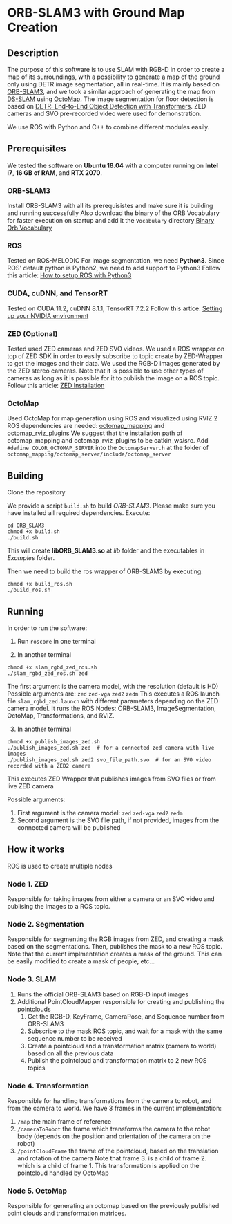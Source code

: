# ORB-SLAM3 with Ground Map Creation

## Description
The purpose of this software is to use SLAM with RGB-D in order to create a map of its surroundings, with a possibility to generate a map of the ground only using DETR image segmentation, all in real-time.
It is mainly based on [ORB-SLAM3](https://github.com/UZ-SLAMLab/ORB_SLAM3), and we took a similar approach of generating the map from [DS-SLAM](https://github.com/ivipsourcecode/DS-SLAM) using [OctoMap](https://octomap.github.io/). The image segmentation for floor detection is based on [DETR: End-to-End Object Detection with Transformers](https://github.com/facebookresearch/detr). ZED cameras and SVO pre-recorded video were used for demonstration. 

We use ROS with Python and C++ to combine different modules easily.


## Prerequisites
We tested the software on **Ubuntu 18.04** with a computer running on **Intel i7**, **16 GB of RAM**, and **RTX 2070**.

### ORB-SLAM3
Install ORB-SLAM3 with all its prerequisistes and make sure it is building and running successfully
Also download the binary of the ORB Vocabulary for faster execution on startup and add it the `Vocabulary` directory
[Binary Orb Vocabulary](https://drive.google.com/file/d/16D3mZeh73pkOFvlpngQVavHrFKeIiRX3/view?usp=sharing) 

### ROS
Tested on ROS-MELODIC 
For image segmentation, we need **Python3**. Since ROS' default python is Python2, we need to add support to Python3
Follow this article: [How to setup ROS with Python3](https://medium.com/@beta_b0t/how-to-setup-ros-with-python-3-44a69ca36674)

### CUDA, cuDNN, and TensorRT
Tested on CUDA 11.2, cuDNN 8.1.1, TensorRT 7.2.2
Follow this artice: [Setting up your NVIDIA environment](https://blog.jeremarc.com/setup/nvidia/cuda/linux/2020/09/19/nvidia-cuda-setup.html)

### ZED (Optional)
Tested used ZED cameras and ZED SVO videos. We used a ROS wrapper on top of ZED SDK in order to easily subscribe to topic create by ZED-Wrapper to get the images and their data. 
We used the RGB-D images generated by the ZED stereo cameras.
Note that it is possible to use other types of cameras as long as it is possible for it to publish the image on a ROS topic. 
Follow this article: [ZED Installation](https://www.stereolabs.com/docs/ros/)

### OctoMap 
Used OctoMap for map generation using ROS and visualized using RVIZ
2 ROS dependencies are needed: [octomap_mapping](https://github.com/OctoMap/octomap_mapping) and [octomap_rviz_plugins](https://github.com/OctoMap/octomap_rviz_plugins) 
We suggest that the installation path of octomap_mapping and octomap_rviz_plugins to be catkin_ws/src. 
Add `#define COLOR_OCTOMAP_SERVER` into the `OctomapServer.h` at the folder of `octomap_mapping/octomap_server/include/octomap_server` 


## Building
Clone the repository

We provide a script `build.sh` to build *ORB-SLAM3*. Please make sure you have installed all required dependencies. Execute:
```
cd ORB_SLAM3
chmod +x build.sh
./build.sh
```

This will create **libORB_SLAM3.so**  at *lib* folder and the executables in *Examples* folder.

Then we need to build the ros wrapper of ORB-SLAM3 by executing:
```
chmod +x build_ros.sh
./build_ros.sh
```

## Running
In order to run the software:
1. Run `roscore` in one terminal

2. In another terminal
```
chmod +x slam_rgbd_zed_ros.sh
./slam_rgbd_zed_ros.sh zed

```
The first argument is the camera model, with the resolution (default is HD) 
Possible arguments are: `zed` `zed-vga` `zed2` `zedm`
This executes a ROS launch file `slam_rgbd_zed.launch` with different parameters depending on the ZED camera model.
It runs the ROS Nodes: ORB-SLAM3, ImageSegmentation, OctoMap, Transformations, and RVIZ.

3. In another terminal 
```
chmod +x publish_images_zed.sh
./publish_images_zed.sh zed  # for a connected zed camera with live images
./publish_images_zed.sh zed2 svo_file_path.svo  # for an SVO video recorded with a ZED2 camera  
```
This executes ZED Wrapper that publishes images from SVO files or from live ZED camera

Possible arguments: 
1. First argument is the camera model: `zed` `zed-vga` `zed2` `zedm`
2. Second argument is the SVO file path, if not provided, images from the connected camera will be published


## How it works
ROS is used to create multiple nodes

### Node 1. ZED
Responsible for taking images from either a camera or an SVO video and publising the images to a ROS topic.

### Node 2. Segmentation
Responsible for segmenting the RGB images from ZED, and creating a mask based on the segmentations. Then, publishes the mask to a new ROS topic.
Note that the current implmentation creates a mask of the ground. This can be easily modified to create a mask of people, etc...

### Node 3. SLAM
1. Runs the official ORB-SLAM3 based on RGB-D input images
2. Additional PointCloudMapper responsible for creating and publishing the pointclouds
   1. Get the RGB-D, KeyFrame, CameraPose, and Sequence number from ORB-SLAM3
   2. Subscribe to the mask ROS topic, and wait for a mask with the same sequence number to be received
   3. Create a pointcloud and a transformation matrix (camera to world) based on all the previous data
   4. Publish the pointcloud and transformation matrix to 2 new ROS topics

### Node 4. Transformation
Responsible for handling transformations from the camera to robot, and from the camera to world.
We have 3 frames in the current implementation:
1. `/map` the main frame of reference
2. `/cameraToRobot` the frame which transforms the camera to the robot body (depends on the position and orientation of the camera on the robot)
3. `/pointCloudFrame` the frame of the pointcloud, based on the translation and rotation of the camera
Note that frame 3. is a child of frame 2. which is a child of frame 1. 
This transformation is applied on the pointcloud handled by OctoMap

### Node 5. OctoMap
Responsible for generating an octomap based on the previously published point clouds and transformation matrices.

 

